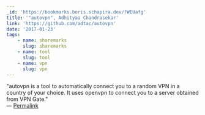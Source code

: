 ```yaml
---
_id: 'https://bookmarks.boris.schapira.dev/?WEUafg'
title: '"autovpn", Adhityaa Chandrasekar'
link: 'https://github.com/adtac/autovpn'
date: '2017-01-23'
tags:
    - name: sharemarks
      slug: sharemarks
    - name: tool
      slug: tool
    - name: vpn
      slug: vpn
---
```


&quot;autovpn is a tool to automatically connect you to a random VPN in a
country of your choice. It uses openvpn to connect you to a server obtained from
VPN Gate.&quot; <br>&#8212;
<a href="https://bookmarks.boris.schapira.dev/?WEUafg" title="Permalink">Permalink</a>
